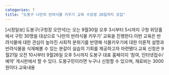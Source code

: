 ```yaml
---
categories: f
title: "도봉구 나만의 반려식물 키우기 교육 수강생 26일까지 모집"
---
```

[시정일보] 도봉구(구청장 오언석)는 오는 9월30일 오후 3시부터 5시까지 구청 위당홀에서 구민 30명을 대상으로 ‘나만의 반려식물 키우기’ 교육을 진행한다.이번 교육은 반려식물에 대한 관심이 높아진 사회적 분위기를 반영해 식물키우기에 대한 이론적 설명과 반려식물을 식재해볼 수 있는 분갈이 실습의 기회를 제공하고자 마련됐다.교육 신청은 9월21일 오전 10시부터 9월26일 오후 5시까지 도봉구 대표 홈페이지 ‘참여, 인터넷접수/예약’ 게시판에서 할 수 있다. 도봉구민이라면 누구나 신청할 수 있으며, 재료비는 3000원이다.교육내용